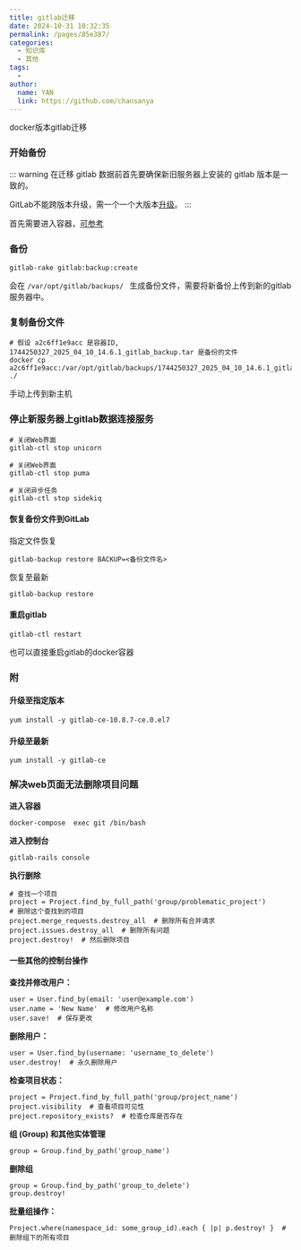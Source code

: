 ```yaml
---
title: gitlab迁移
date: 2024-10-31 10:32:35
permalink: /pages/85e387/
categories:
  - 知识库
  - 其他
tags:
  - 
author: 
  name: YAN
  link: https://github.com/chansanya
---
```



docker版本gitlab迁移
<!-- more -->


### 开始备份

::: warning
在迁移 gitlab 数据前首先要确保新旧服务器上安装的 gitlab 版本是一致的。

GitLab不能跨版本升级，需一个一个大版本[升级](/pages/85e387/#升级至指定版本)。
:::


首先需要进入容器，[可参考](/pages/cec93e/#%E8%BF%9B%E5%85%A5%E5%AE%B9%E5%99%A8)

### 备份

```shell
gitlab-rake gitlab:backup:create
```

会在 `/var/opt/gitlab/backups/ ` 生成备份文件，需要将新备份上传到新的gitlab服务器中。

### 复制备份文件
``` shell
# 假设 a2c6ff1e9acc 是容器ID, 1744250327_2025_04_10_14.6.1_gitlab_backup.tar 是备份的文件
docker cp a2c6ff1e9acc:/var/opt/gitlab/backups/1744250327_2025_04_10_14.6.1_gitlab_backup.tar  ./
```

手动上传到新主机

### 停止新服务器上gitlab数据连接服务
```shell
# 关闭Web界面
gitlab-ctl stop unicorn

# 关闭Web界面
gitlab-ctl stop puma

# 关闭异步任务
gitlab-ctl stop sidekiq
```

#### 恢复备份文件到GitLab
指定文件恢复
```shell
gitlab-backup restore BACKUP=<备份文件名>
```

恢复至最新
```shell
gitlab-backup restore
```

#### 重启gitlab

```shell
gitlab-ctl restart
```
也可以直接重启gitlab的docker容器


### 附


#### 升级至指定版本

```shell
yum install -y gitlab-ce-10.8.7-ce.0.el7
```

####  升级至最新
```shell
yum install -y gitlab-ce  
```


### 解决web页面无法删除项目问题

**进入容器**
```shell
docker-compose  exec git /bin/bash
```

**进入控制台**
```shell
gitlab-rails console
```

**执行删除**
```shell
# 查找一个项目
project = Project.find_by_full_path('group/problematic_project')
# 删除这个查找到的项目
project.merge_requests.destroy_all  # 删除所有合并请求
project.issues.destroy_all  # 删除所有问题
project.destroy!  # 然后删除项目
```

#### 一些其他的控制台操作

**查找并修改用户：**
```shell
user = User.find_by(email: 'user@example.com')
user.name = 'New Name'  # 修改用户名称
user.save!  # 保存更改
```

**删除用户：**
```shell
user = User.find_by(username: 'username_to_delete')
user.destroy!  # 永久删除用户
```

**检查项目状态：**
```
project = Project.find_by_full_path('group/project_name')
project.visibility  # 查看项目可见性
project.repository_exists?  # 检查仓库是否存在
```


**组 (Group) 和其他实体管理**
```shell
group = Group.find_by_path('group_name')
```

**删除组**
```
group = Group.find_by_path('group_to_delete')
group.destroy!
```

**批量组操作：**
```
Project.where(namespace_id: some_group_id).each { |p| p.destroy! }  # 删除组下的所有项目
```
